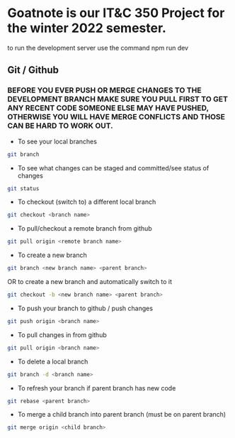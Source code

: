 # Goatnote is our IT&C 350 Project for the winter 2022 semester. 
to run the development server use the command npm run dev

## Git / Github

### BEFORE YOU EVER PUSH OR MERGE CHANGES TO THE DEVELOPMENT BRANCH MAKE SURE YOU PULL FIRST TO GET ANY RECENT CODE SOMEONE ELSE MAY HAVE PUSHED, OTHERWISE YOU WILL HAVE MERGE CONFLICTS AND THOSE CAN BE HARD TO WORK OUT.

* To see your local branches
```bash
git branch
```

* To see what changes can be staged and committed/see status of changes
```bash
git status
```

* To checkout (switch to) a different local branch
```bash
git checkout <branch name>
```

* To pull/checkout a remote branch from github
```bash
git pull origin <remote branch name>
```

* To create a new branch
```bash
git branch <new branch name> <parent branch>
```
OR to create a new branch and automatically switch to it
```bash
git checkout -b <new branch name> <parent branch>
```

* To push your branch to github / push changes
```bash
git push origin <branch name>
```

* To pull changes in from github
```bash
git pull origin <branch name>
```

* To delete a local branch
```bash
git branch -d <branch name>
```

* To refresh your branch if parent branch has new code
```bash
git rebase <parent branch>
```

* To merge a child branch into parent branch (must be on parent branch)
```bash
git merge origin <child branch>
```